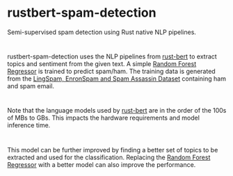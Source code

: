 # rustbert-spam-detection
Semi-supervised spam detection using Rust native NLP pipelines.
#
rustbert-spam-detection uses the NLP pipelines from [rust-bert](https://github.com/guillaume-be/rust-bert) to extract topics and sentiment from the given text. A simple [Random Forest Regressor](https://docs.rs/smartcore/latest/smartcore/ensemble/random_forest_regressor/index.html) is trained to predict spam/ham. The training data is generated from the [LingSpam, EnronSpam and Spam Assassin Dataset](https://www.kaggle.com/datasets/nitishabharathi/email-spam-dataset) containing ham and spam email.
#
Note that the language models used by [rust-bert](https://github.com/guillaume-be/rust-bert) are in the order of the 100s of MBs to GBs. This impacts the hardware requirements and model inference time.
#
This model can be further improved by finding a better set of topics to be extracted and used for the classification. Replacing the [Random Forest Regressor](https://docs.rs/smartcore/latest/smartcore/ensemble/random_forest_regressor/index.html) with a better model can also improve the performance.
